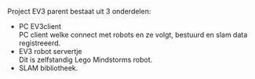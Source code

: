 
Project EV3 parent bestaat uit 3 onderdelen:
* PC EV3client
<br> PC client welke connect met robots en ze volgt, bestuurd en slam data registreeerd.
* EV3 robot servertje 
<br> Dit is zelfstandig Lego Mindstorms robot.
* SLAM bibliotheek.